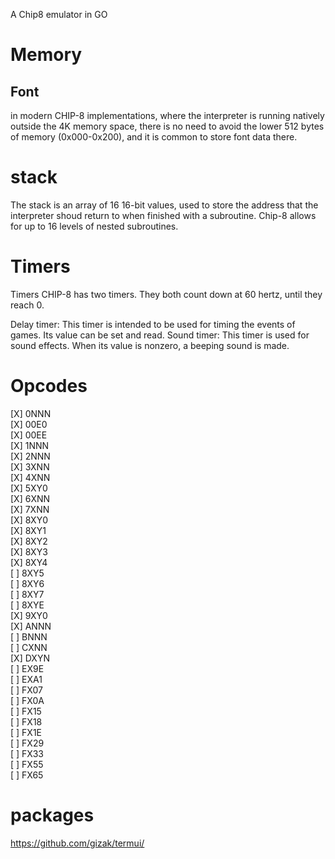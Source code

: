 A Chip8 emulator in GO


# Memory
## Font
in modern CHIP-8 implementations, where the interpreter is running natively outside the 4K memory space, there is no need to avoid the lower 512 bytes of memory (0x000-0x200), and it is common to store font data there.

# stack
The stack is an array of 16 16-bit values, used to store the address that the interpreter shoud return to when finished with a subroutine. Chip-8 allows for up to 16 levels of nested subroutines.

# Timers 
Timers
CHIP-8 has two timers. They both count down at 60 hertz, until they reach 0.

Delay timer: This timer is intended to be used for timing the events of games. Its value can be set and read.
Sound timer: This timer is used for sound effects. When its value is nonzero, a beeping sound is made.


# Opcodes
[X] 0NNN  
[X] 00E0  
[X] 00EE  
[X] 1NNN  
[X] 2NNN  
[X] 3XNN  
[X] 4XNN  
[X] 5XY0  
[X] 6XNN  
[X] 7XNN  
[X] 8XY0  
[X] 8XY1  
[X] 8XY2  
[X] 8XY3  
[X] 8XY4  
[ ] 8XY5  
[ ] 8XY6  
[ ] 8XY7  
[ ] 8XYE  
[X] 9XY0  
[X] ANNN  
[ ] BNNN  
[ ] CXNN  
[X] DXYN  
[ ] EX9E  
[ ] EXA1  
[ ] FX07  
[ ] FX0A  
[ ] FX15  
[ ] FX18  
[ ] FX1E  
[ ] FX29  
[ ] FX33  
[ ] FX55  
[ ] FX65  

# packages
https://github.com/gizak/termui/
